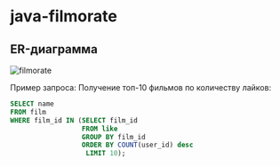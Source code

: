 # java-filmorate
## ER-диаграмма
![filmorate](https://user-images.githubusercontent.com/114815793/225908393-05f9f05c-c9ff-4cf7-8e56-a52bc14bda50.png)

Пример запроса:
Получение топ-10 фильмов по количеству лайков:
```sql
SELECT name
FROM film
WHERE film_id IN (SELECT film_id
                  FROM like
                  GROUP BY film_id
                  ORDER BY COUNT(user_id) desc
                   LIMIT 10);
```

